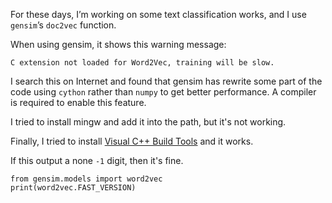 <!-- 
.. title: Enable C Extension for gensim on Windows
.. slug: enable-c-extension-for-gensim-on-windows
.. date: 2017-06-10 03:40:32 UTC+08:00
.. tags: gensim,windows
.. category: 
.. link: 
.. description: 
.. type: text
-->

For these days, I’m working on some text classification works, and I use `gensim`’s `doc2vec` function.

When using gensim, it shows this warning message:
```
C extension not loaded for Word2Vec, training will be slow.
```

I search this on Internet and found that gensim has rewrite some part of the code using `cython` rather than `numpy` to get better performance. A compiler is required to enable this feature.

I tried to install mingw and add it into the path, but it's not working.

Finally, I tried to install [Visual C++ Build Tools](https://visualstudio.microsoft.com/downloads/#build-tools-for-visual-studio-2017) and it works.

If this output a none `-1` digit, then it's fine.
```python3
from gensim.models import word2vec
print(word2vec.FAST_VERSION)
```
